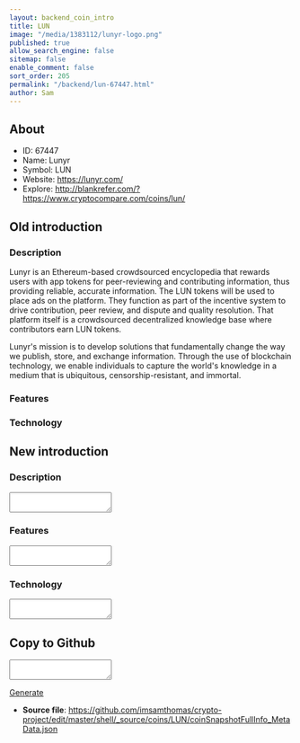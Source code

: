 ```yaml
---
layout: backend_coin_intro
title: LUN
image: "/media/1383112/lunyr-logo.png"
published: true
allow_search_engine: false
sitemap: false
enable_comment: false
sort_order: 205
permalink: "/backend/lun-67447.html"
author: Sam
---
```


## About

- ID: 67447
- Name: Lunyr
- Symbol: LUN
- Website: https://lunyr.com/
- Explore: http://blankrefer.com/?https://www.cryptocompare.com/coins/lun/


## Old introduction

### Description

<p>Lunyr is an Ethereum-based crowdsourced encyclopedia that rewards users with app tokens for peer-reviewing and contributing information, thus providing reliable, accurate information. The LUN tokens will be used to place ads on the platform. They function as part of the incentive system to drive contribution, peer review, and dispute and quality resolution. <span data-mce-new="true">That platform itself is a crowdsourced decentralized knowledge base where contributors earn LUN tokens.</span></p><p><span>Lunyr&#39;s mission is to develop solutions that fundamentally change the way we publish, store, and exchange information. Through the use of blockchain technology, we enable individuals to capture the world&#39;s knowledge in a medium that is ubiquitous, censorship-resistant, and immortal.</span></p>

### Features


### Technology




## New introduction


### Description
<textarea id="meta_description" name="description"></textarea>

### Features
<textarea id="meta_features" name="features"></textarea>

### Technology
<textarea id="meta_technology" name="technology"></textarea>


## Copy to Github

<textarea id="coinsnapshotfullinfo_metadata"></textarea>

<a href="#gen" onclick="generateMetaDatJson()">Generate</a>

- **Source file**: <a href="https://github.com/imsamthomas/crypto-project/edit/master/shell/_source/coins/LUN/coinSnapshotFullInfo_MetaData.json">https://github.com/imsamthomas/crypto-project/edit/master/shell/_source/coins/LUN/coinSnapshotFullInfo_MetaData.json</a>


